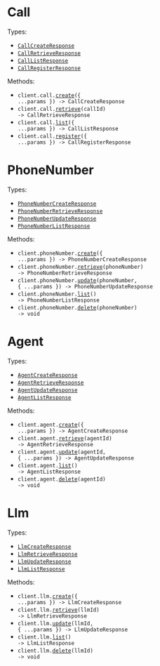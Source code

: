 # Call

Types:

- <code><a href="./src/resources/call.ts">CallCreateResponse</a></code>
- <code><a href="./src/resources/call.ts">CallRetrieveResponse</a></code>
- <code><a href="./src/resources/call.ts">CallListResponse</a></code>
- <code><a href="./src/resources/call.ts">CallRegisterResponse</a></code>

Methods:

- <code title="post /create-phone-call">client.call.<a href="./src/resources/call.ts">create</a>({ ...params }) -> CallCreateResponse</code>
- <code title="get /get-call/{call_id}">client.call.<a href="./src/resources/call.ts">retrieve</a>(callId) -> CallRetrieveResponse</code>
- <code title="get /list-calls">client.call.<a href="./src/resources/call.ts">list</a>({ ...params }) -> CallListResponse</code>
- <code title="post /register-call">client.call.<a href="./src/resources/call.ts">register</a>({ ...params }) -> CallRegisterResponse</code>

# PhoneNumber

Types:

- <code><a href="./src/resources/phone-number.ts">PhoneNumberCreateResponse</a></code>
- <code><a href="./src/resources/phone-number.ts">PhoneNumberRetrieveResponse</a></code>
- <code><a href="./src/resources/phone-number.ts">PhoneNumberUpdateResponse</a></code>
- <code><a href="./src/resources/phone-number.ts">PhoneNumberListResponse</a></code>

Methods:

- <code title="post /create-phone-number">client.phoneNumber.<a href="./src/resources/phone-number.ts">create</a>({ ...params }) -> PhoneNumberCreateResponse</code>
- <code title="get /get-phone-number/{phone_number}">client.phoneNumber.<a href="./src/resources/phone-number.ts">retrieve</a>(phoneNumber) -> PhoneNumberRetrieveResponse</code>
- <code title="patch /update-phone-number/{phone_number}">client.phoneNumber.<a href="./src/resources/phone-number.ts">update</a>(phoneNumber, { ...params }) -> PhoneNumberUpdateResponse</code>
- <code title="get /list-phone-number">client.phoneNumber.<a href="./src/resources/phone-number.ts">list</a>() -> PhoneNumberListResponse</code>
- <code title="delete /delete-phone-number/{phone_number}">client.phoneNumber.<a href="./src/resources/phone-number.ts">delete</a>(phoneNumber) -> void</code>

# Agent

Types:

- <code><a href="./src/resources/agent.ts">AgentCreateResponse</a></code>
- <code><a href="./src/resources/agent.ts">AgentRetrieveResponse</a></code>
- <code><a href="./src/resources/agent.ts">AgentUpdateResponse</a></code>
- <code><a href="./src/resources/agent.ts">AgentListResponse</a></code>

Methods:

- <code title="post /create-agent">client.agent.<a href="./src/resources/agent.ts">create</a>({ ...params }) -> AgentCreateResponse</code>
- <code title="get /get-agent/{agent_id}">client.agent.<a href="./src/resources/agent.ts">retrieve</a>(agentId) -> AgentRetrieveResponse</code>
- <code title="patch /update-agent/{agent_id}">client.agent.<a href="./src/resources/agent.ts">update</a>(agentId, { ...params }) -> AgentUpdateResponse</code>
- <code title="get /list-agents">client.agent.<a href="./src/resources/agent.ts">list</a>() -> AgentListResponse</code>
- <code title="delete /delete-agent/{agent_id}">client.agent.<a href="./src/resources/agent.ts">delete</a>(agentId) -> void</code>

# Llm

Types:

- <code><a href="./src/resources/llm.ts">LlmCreateResponse</a></code>
- <code><a href="./src/resources/llm.ts">LlmRetrieveResponse</a></code>
- <code><a href="./src/resources/llm.ts">LlmUpdateResponse</a></code>
- <code><a href="./src/resources/llm.ts">LlmListResponse</a></code>

Methods:

- <code title="post /create-retell-llm">client.llm.<a href="./src/resources/llm.ts">create</a>({ ...params }) -> LlmCreateResponse</code>
- <code title="get /get-retell-llm/{llm_id}">client.llm.<a href="./src/resources/llm.ts">retrieve</a>(llmId) -> LlmRetrieveResponse</code>
- <code title="patch /update-retell-llm/{llm_id}">client.llm.<a href="./src/resources/llm.ts">update</a>(llmId, { ...params }) -> LlmUpdateResponse</code>
- <code title="get /list-retell-llm">client.llm.<a href="./src/resources/llm.ts">list</a>() -> LlmListResponse</code>
- <code title="delete /delete-retell-llm/{llm_id}">client.llm.<a href="./src/resources/llm.ts">delete</a>(llmId) -> void</code>
